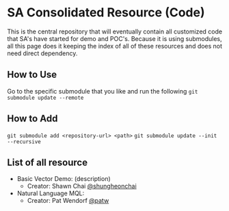 # SA Consolidated Resource (Code)
This is the central repository that will eventually contain all customized code that SA's have started for demo and POC's. Because it is using submodules, all this page does it keeping the index of all of these resources and does not need direct dependency. 

## How to Use
Go to the specific submodule that you like and run the following
`git submodule update --remote`

## How to Add
`git submodule add <repository-url> <path>`
`git submodule update --init --recursive`

## List of all resource
* Basic Vector Demo: (description) 
  * Creator: Shawn Chai [@shungheonchai](https://github.com/shungheonchai)
* Natural Language MQL: 
  * Creator: Pat Wendorf [@patw](https://github.com/patw)